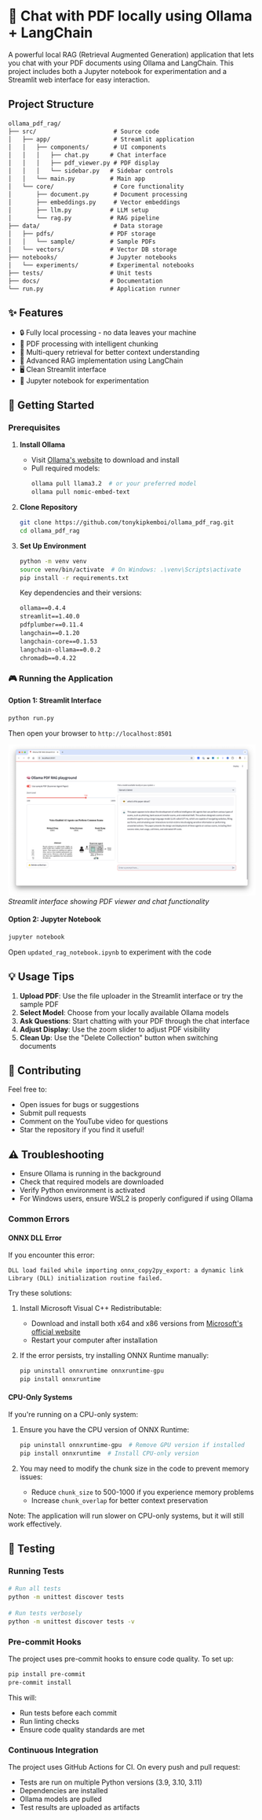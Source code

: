 # 🤖 Chat with PDF locally using Ollama + LangChain

A powerful local RAG (Retrieval Augmented Generation) application that lets you chat with your PDF documents using Ollama and LangChain. This project includes both a Jupyter notebook for experimentation and a Streamlit web interface for easy interaction.


## Project Structure
```
ollama_pdf_rag/
├── src/                      # Source code
│   ├── app/                  # Streamlit application
│   │   ├── components/       # UI components
│   │   │   ├── chat.py      # Chat interface
│   │   │   ├── pdf_viewer.py # PDF display
│   │   │   └── sidebar.py   # Sidebar controls
│   │   └── main.py          # Main app
│   └── core/                 # Core functionality
│       ├── document.py       # Document processing
│       ├── embeddings.py     # Vector embeddings
│       ├── llm.py           # LLM setup
│       └── rag.py           # RAG pipeline
├── data/                     # Data storage
│   ├── pdfs/                # PDF storage
│   │   └── sample/          # Sample PDFs
│   └── vectors/             # Vector DB storage
├── notebooks/               # Jupyter notebooks
│   └── experiments/         # Experimental notebooks
├── tests/                   # Unit tests
├── docs/                    # Documentation
└── run.py                   # Application runner
```


## ✨ Features

- 🔒 Fully local processing - no data leaves your machine
- 📄 PDF processing with intelligent chunking
- 🧠 Multi-query retrieval for better context understanding
- 🎯 Advanced RAG implementation using LangChain
- 🖥️ Clean Streamlit interface
- 📓 Jupyter notebook for experimentation

## 🚀 Getting Started

### Prerequisites

1. **Install Ollama**
   - Visit [Ollama's website](https://ollama.ai) to download and install
   - Pull required models:
     ```bash
     ollama pull llama3.2  # or your preferred model
     ollama pull nomic-embed-text
     ```

2. **Clone Repository**
   ```bash
   git clone https://github.com/tonykipkemboi/ollama_pdf_rag.git
   cd ollama_pdf_rag
   ```

3. **Set Up Environment**
   ```bash
   python -m venv venv
   source venv/bin/activate  # On Windows: .\venv\Scripts\activate
   pip install -r requirements.txt
   ```

   Key dependencies and their versions:
   ```txt
   ollama==0.4.4
   streamlit==1.40.0
   pdfplumber==0.11.4
   langchain==0.1.20
   langchain-core==0.1.53
   langchain-ollama==0.0.2
   chromadb==0.4.22
   ```

### 🎮 Running the Application

#### Option 1: Streamlit Interface
```bash
python run.py
```
Then open your browser to `http://localhost:8501`

![Streamlit UI](st_app_ui.png)
*Streamlit interface showing PDF viewer and chat functionality*

#### Option 2: Jupyter Notebook
```bash
jupyter notebook
```
Open `updated_rag_notebook.ipynb` to experiment with the code

## 💡 Usage Tips

1. **Upload PDF**: Use the file uploader in the Streamlit interface or try the sample PDF
2. **Select Model**: Choose from your locally available Ollama models
3. **Ask Questions**: Start chatting with your PDF through the chat interface
4. **Adjust Display**: Use the zoom slider to adjust PDF visibility
5. **Clean Up**: Use the "Delete Collection" button when switching documents

## 🤝 Contributing

Feel free to:
- Open issues for bugs or suggestions
- Submit pull requests
- Comment on the YouTube video for questions
- Star the repository if you find it useful!

## ⚠️ Troubleshooting

- Ensure Ollama is running in the background
- Check that required models are downloaded
- Verify Python environment is activated
- For Windows users, ensure WSL2 is properly configured if using Ollama

### Common Errors

#### ONNX DLL Error
If you encounter this error:
```
DLL load failed while importing onnx_copy2py_export: a dynamic link Library (DLL) initialization routine failed.
```

Try these solutions:
1. Install Microsoft Visual C++ Redistributable:
   - Download and install both x64 and x86 versions from [Microsoft's official website](https://learn.microsoft.com/en-us/cpp/windows/latest-supported-vc-redist)
   - Restart your computer after installation

2. If the error persists, try installing ONNX Runtime manually:
   ```bash
   pip uninstall onnxruntime onnxruntime-gpu
   pip install onnxruntime
   ```

#### CPU-Only Systems
If you're running on a CPU-only system:

1. Ensure you have the CPU version of ONNX Runtime:
   ```bash
   pip uninstall onnxruntime-gpu  # Remove GPU version if installed
   pip install onnxruntime  # Install CPU-only version
   ```

2. You may need to modify the chunk size in the code to prevent memory issues:
   - Reduce `chunk_size` to 500-1000 if you experience memory problems
   - Increase `chunk_overlap` for better context preservation

Note: The application will run slower on CPU-only systems, but it will still work effectively.

## 🧪 Testing

### Running Tests
```bash
# Run all tests
python -m unittest discover tests

# Run tests verbosely
python -m unittest discover tests -v
```

### Pre-commit Hooks
The project uses pre-commit hooks to ensure code quality. To set up:

```bash
pip install pre-commit
pre-commit install
```

This will:
- Run tests before each commit
- Run linting checks
- Ensure code quality standards are met

### Continuous Integration
The project uses GitHub Actions for CI. On every push and pull request:
- Tests are run on multiple Python versions (3.9, 3.10, 3.11)
- Dependencies are installed
- Ollama models are pulled
- Test results are uploaded as artifacts

